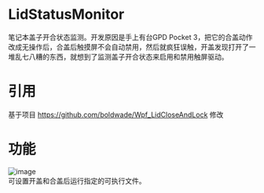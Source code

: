 # LidStatusMonitor
 笔记本盖子开合状态监测。开发原因是手上有台GPD Pocket 3，把它的合盖动作改成无操作后，合盖后触摸屏不会自动禁用，然后就疯狂误触，开盖发现打开了一堆乱七八糟的东西，就想到了监测盖子开合状态来启用和禁用触屏驱动。
# 引用
 基于项目 https://github.com/boldwade/Wpf_LidCloseAndLock 修改
# 功能
 ![image](https://github.com/user-attachments/assets/b714e4c4-f748-4607-ace7-7983b8452e99)</br>
 可设置开盖和合盖后运行指定的可执行文件。
